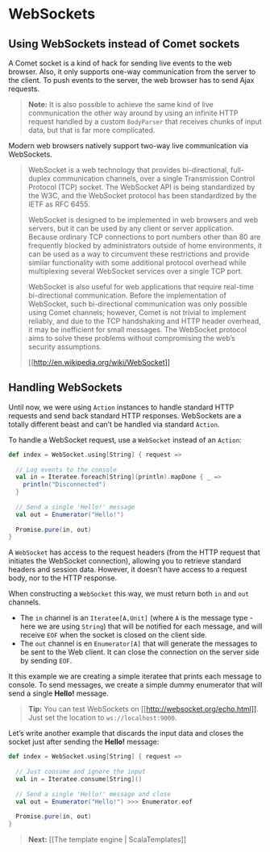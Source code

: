 # WebSockets

## Using WebSockets instead of Comet sockets

A Comet socket is a kind of hack for sending live events to the web browser. Also, it only supports one-way communication from the server to the client. To push events to the server, the web browser has to send Ajax requests.

> **Note:** It is also possible to achieve the same kind of live communication the other way around by using an infinite HTTP request handled by a custom `BodyParser` that receives chunks of input data, but that is far more complicated.

Modern web browsers natively support two-way live communication via WebSockets.

>WebSocket is a web technology that provides bi-directional, full-duplex communication channels, over a single Transmission Control Protocol (TCP) socket. The WebSocket API is being standardized by the W3C, and the WebSocket protocol has been standardized by the IETF as RFC 6455.
>
>WebSocket is designed to be implemented in web browsers and web servers, but it can be used by any client or server application. Because ordinary TCP connections to port numbers other than 80 are frequently blocked by administrators outside of home environments, it can be used as a way to circumvent these restrictions and provide similar functionality with some additional protocol overhead while multiplexing several WebSocket services over a single TCP port.
>
>WebSocket is also useful for web applications that require real-time bi-directional communication. Before the implementation of WebSocket, such bi-directional communication was only possible using Comet channels; however, Comet is not trivial to implement reliably, and due to the TCP handshaking and HTTP header overhead, it may be inefficient for small messages. The WebSocket protocol aims to solve these problems without compromising the web’s security assumptions.
>
> [[http://en.wikipedia.org/wiki/WebSocket]]

## Handling WebSockets

Until now, we were using `Action` instances to handle standard HTTP requests and send back standard HTTP responses. WebSockets are a totally different beast and can’t be handled via standard `Action`.

To handle a WebSocket request, use a `WebSocket` instead of an `Action`:

```scala
def index = WebSocket.using[String] { request => 
  
  // Log events to the console
  val in = Iteratee.foreach[String](println).mapDone { _ =>
    println("Disconnected")
  }
  
  // Send a single 'Hello!' message
  val out = Enumerator("Hello!")
  
  Promise.pure(in, out)
}
```

A `WebSocket` has access to the request headers (from the HTTP request that initiates the WebSocket connection), allowing you to retrieve standard headers and session data. However, it doesn’t have access to a request body, nor to the HTTP response.

When constructing a `WebSocket` this way, we must return both `in` and `out` channels.

- The `in` channel is an `Iteratee[A,Unit]` (where `A` is the message type - here we are using `String`) that will be notified for each message, and will receive `EOF` when the socket is closed on the client side.
- The `out` channel is en `Enumerator[A]` that will generate the messages to be sent to the Web client. It can close the connection on the server side by sending `EOF`.

It this example we are creating a simple iteratee that prints each message to console. To send messages, we create a simple dummy enumerator that will send a single **Hello!** message.

> **Tip:** You can test WebSockets on [[http://websocket.org/echo.html]]. Just set the location to `ws://localhost:9000`.

Let’s write another example that discards the input data and closes the socket just after sending the **Hello!** message:

```scala
def index = WebSocket.using[String] { request => 
  
  // Just consume and ignore the input
  val in = Iteratee.consume[String]()
  
  // Send a single 'Hello!' message and close
  val out = Enumerator("Hello!") >>> Enumerator.eof
  
  Promise.pure(in, out)
}
```

> **Next:** [[The template engine | ScalaTemplates]]